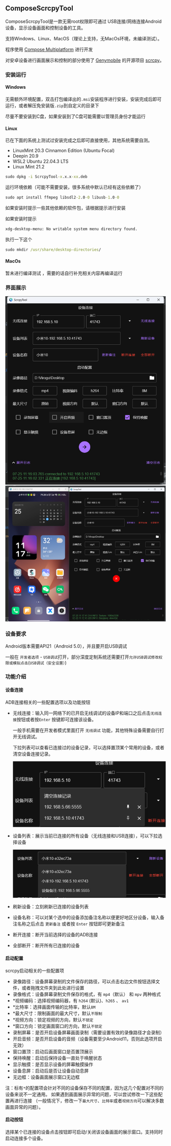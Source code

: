 ## ComposeScrcpyTool

ComposeScrcpyTool是一款无需root权限即可通过 USB连接/网络连接Android设备，显示设备画面和控制设备的工具。

支持Windows、Linux、MacOS（理论上支持，无MacOs环境，未编译测试）。

程序使用 [Compose Multiplatform](https://github.com/JetBrains/compose-multiplatform) 进行开发

对安卓设备进行画面展示和控制的部分使用了 [Genymobile](https://github.com/Genymobile)
的开源项目 [scrcpy](https://github.com/Genymobile/scrcpy)。

### 安装运行

#### Windows

无需额外环境配置，双击打包编译出的`.msi`安装程序进行安装，安装完成后即可运行，或者解压免安装版`.zip`到自定义的目录下

尽量不要安装到C盘，如果安装到了C盘可能需要以管理员身份才能运行

#### Linux

已在下面的系统上测试过安装完成之后即可直接使用，其他系统需要自测。
  - LinuxMint 20.3 Cinnamon Edition (Ubuntu Focal)
  - Deepin 20.9
  - WSL2 Ubuntu 22.04.3 LTS
- Linux Mint 21.2

```cmd
sudo dpkg -i ScrcpyTool-x.x.x-xx.deb
```

运行环境依赖（可能不需要安装，很多系统中默认已经有这些依赖了）

```cmd
sudo apt install ffmpeg libsdl2-2.0-0 libusb-1.0-0
```

如果安装时提示一些其他依赖的软件包，请根据提示进行安装

如果安装时提示

```cmd
xdg-desktop-menu: No writable system menu directory found.
```

执行一下这个

```cmd
sudo mkdir /usr/share/desktop-directories/
```

#### MacOs

暂未进行编译测试 ，需要的话自行补充相关内容再编译运行


### 界面展示

![主界面](screens/img.png)
![设备画面显示界面](screens/img_1.png)

### 设备要求

Android版本需要API21（Android 5.0），并且要开启USB调试

一般在 `开发者选项` - `USB调试`打开，部分深度定制系统还需要打开`允许USB调试修改权限或模拟点击`(`USB调试（安全设置）`)

### 功能介绍

#### 设备连接

ADB连接相关的一些配置选项以及功能按钮

- 无线连接：输入同一网络下的已开启无线调试的设备IP和端口之后点击`无线连接`按钮或者按`Enter`
  按键即可连接该设备。

  一般手机需要在开发者模式里面打开 `无线调试` 功能，其他特殊设备需要自行打开无线调试。

  下拉列表可以查看已连接过的设备记录，可以选择置顶某个常用的设备，或者清空设备连接记录。

  ![设备连接记录](screens/img_2.png)

- 设备列表：展示当前已连接的所有设备（无线连接和USB连接），可以下拉选择设备

  ![已连接的设备列表](screens/img_3.png)

- 刷新设备：立刻刷新已连接的设备列表
- 设备名称：可以对某个选中的设备添加备注名称以便更好地区分设备，输入备注名称之后点击 `更新备注` 或者按 `Enter` 按钮即可更新备注
- 断开连接：断开当前选择的设备的ADB连接
- 全部断开：断开所有已连接的设备

#### 启动配置

scrcpy启动相关的一些配置项

- 录像路径：设备屏幕录制的文件保存的路径，可以点击右边文件按钮选择文件，或者拖拽文件夹到此处进行设置
- 录像格式：设备屏幕录制文件保存的格式，有 `mp4`（默认） 和 `mpv` 两种格式
- *视频编码：选择视频编码器，有 `h264` (默认)、`h265` 、 `av1`
- *比特率：选择画面传输的比特率，默认`8M`
- *最大尺寸：限制画面的最大尺寸，默认`不限制`
- *视频方向：锁定视频的方向，默认`不锁定`
- *窗口方向：锁定画面窗口的方向，默认`不锁定`
- 录制屏幕：是否开启设备屏幕画面录制（需要设置有效的录像路径才会录制）
- 开启音频：是否开启设备的音频（设备需要至少Android11，否则此选项开启无效）
- 窗口置顶：启动后画面窗口是否置顶展示
- 保持唤醒：启动后保持设备一直处于唤醒状态
- 显示触摸：是否显示设备的屏幕触摸操作
- 设备息屏：启动后是否让设备自动息屏
- 无边框：设备画面展示窗口无边框

注：标有`*`的配置项会针对不同的设备保存不同的配置，因为这几个配置对不同的设备来说不一定通用。
如果遇到画面展示异常的问题，可以尝试修改一下这些配置再进行连接
（一般情况下，修改一下`最大尺寸`、`比特率`或者`视频方向`可以解决多数画面异常的问题）。

#### 启动按钮

选择某个已连接的设备点击按钮即可启动/关闭该设备画面的展示窗口。支持同时启动连接多个设备。
